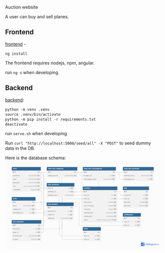 Auction website

A user can buy and sell planes.

## Frontend

[frontend](https://angular.dev/installation) - 

```
ng install
``` 

The frontend requires nodejs, npm, angular.

run ``ng s`` when developing.

## Backend

[backend](https://packaging.python.org/en/latest/guides/installing-using-pip-and-virtual-environments/):

```
python -m venv .venv
source .venv/bin/activate
python -m pip install -r requirements.txt
deactivate
```

run `serve.sh` when developing

Run `curl "http://localhost:5000/seed/all" -X "POST"` to seed dummy data in the DB.

Here is the database schema:
![1](/docs/images/schema.png)
